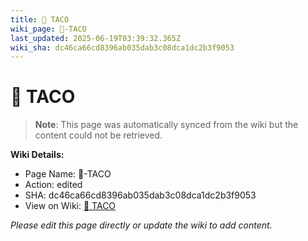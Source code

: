 ```yaml
---
title: 🌮 TACO
wiki_page: 🌮-TACO
last_updated: 2025-06-19T03:39:32.365Z
wiki_sha: dc46ca66cd8396ab035dab3c08dca1dc2b3f9053
---
```


# 🌮 TACO

> **Note**: This page was automatically synced from the wiki but the content could not be retrieved.

**Wiki Details:**
- Page Name: 🌮-TACO
- Action: edited
- SHA: dc46ca66cd8396ab035dab3c08dca1dc2b3f9053
- View on Wiki: [🌮 TACO](https://github.com/ryancheley/learning-github-actions/wiki/%F0%9F%8C%AE-TACO)

*Please edit this page directly or update the wiki to add content.*